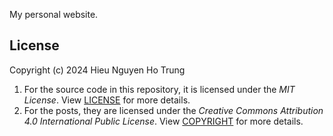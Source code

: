 My personal website.

## License

Copyright (c) 2024 Hieu Nguyen Ho Trung

1. For the source code in this repository, it is licensed under the _MIT License_. View [LICENSE](/LICENSE) for more details.
2. For the posts, they are licensed under the _Creative Commons Attribution 4.0 International Public License_. View [COPYRIGHT](/COPYRIGHT) for more details.
